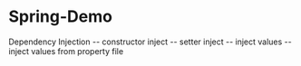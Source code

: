 # Spring-Demo

Dependency Injection
  -- constructor inject
  -- setter inject
  -- inject values
  -- inject values from property file

